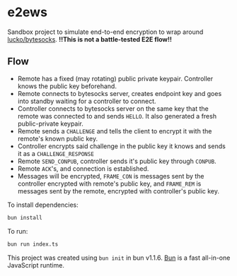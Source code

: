 # e2ews

Sandbox project to simulate end-to-end encryption to wrap around [lucko/bytesocks](https://github.com/lucko/bytesocks). **!!This is not a battle-tested E2E flow!!**

## Flow
- Remote has a fixed (may rotating) public private keypair. Controller knows the public key beforehand.
- Remote connects to bytesocks server, creates endpoint key and goes into standby waiting for a controller to connect.
- Controller connects to bytesocks server on the same key that the remote was connected to and sends `HELLO`. It also generated a fresh public-private keypair.
- Remote sends a `CHALLENGE` and tells the client to encrypt it with the remote's known public key.
- Controller encrypts said challenge in the public key it knows and sends it as a `CHALLENGE_RESPONSE`
- Remote `SEND_CONPUB`, controller sends it's public key through `CONPUB`.
- Remote `ACK`'s, and connection is established.
- Messages will be encrypted, `FRAME_CON` is messages sent by the controller encrypted with remote's public key, and `FRAME_REM` is messages sent by the remote, encrypted with controller's public key. 

To install dependencies:

```bash
bun install
```

To run:

```bash
bun run index.ts
```

This project was created using `bun init` in bun v1.1.6. [Bun](https://bun.sh) is a fast all-in-one JavaScript runtime.
